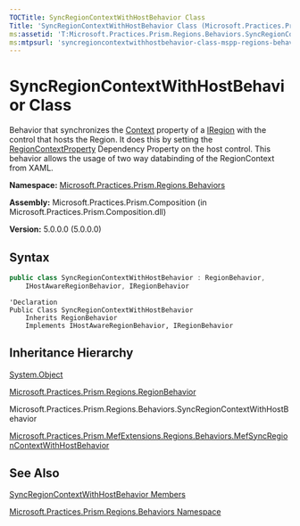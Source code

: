 ```yaml
---
TOCTitle: SyncRegionContextWithHostBehavior Class
Title: 'SyncRegionContextWithHostBehavior Class (Microsoft.Practices.Prism.Regions.Behaviors)'
ms:assetid: 'T:Microsoft.Practices.Prism.Regions.Behaviors.SyncRegionContextWithHostBehavior'
ms:mtpsurl: 'syncregioncontextwithhostbehavior-class-mspp-regions-behaviors.md'
---
```



# SyncRegionContextWithHostBehavior Class

Behavior that synchronizes the [Context](/patterns-practices/reference/iregion-context-property-mspp-regions) property of a [IRegion](/patterns-practices/reference/iregion-interface-mspp-regions) with the control that hosts the Region. It does this by setting the [RegionContextProperty](/patterns-practices/reference/regionmanager-regioncontextproperty-field-mspp-regions) Dependency Property on the host control. This behavior allows the usage of two way databinding of the RegionContext from XAML.

**Namespace:** [Microsoft.Practices.Prism.Regions.Behaviors](/patterns-practices/reference/mspp-regions-behaviors-namespace)

**Assembly:** Microsoft.Practices.Prism.Composition (in Microsoft.Practices.Prism.Composition.dll)

**Version:** 5.0.0.0 (5.0.0.0)

## Syntax

```C#
public class SyncRegionContextWithHostBehavior : RegionBehavior, 
	IHostAwareRegionBehavior, IRegionBehavior
```

```VB
'Declaration
Public Class SyncRegionContextWithHostBehavior
	Inherits RegionBehavior
	Implements IHostAwareRegionBehavior, IRegionBehavior
```

## Inheritance Hierarchy

[System.Object](http://msdn.microsoft.com/en-us/library/e5kfa45b)

[Microsoft.Practices.Prism.Regions.RegionBehavior](/patterns-practices/reference/regionbehavior-class-mspp-regions)

Microsoft.Practices.Prism.Regions.Behaviors.SyncRegionContextWithHostBehavior

[Microsoft.Practices.Prism.MefExtensions.Regions.Behaviors.MefSyncRegionContextWithHostBehavior](/patterns-practices/reference/mefsyncregioncontextwithhostbehavior-class-mspp-mefextensions-regions-behaviors)

## See Also

[SyncRegionContextWithHostBehavior Members](/patterns-practices/reference/syncregioncontextwithhostbehavior-members-mspp-regions-behaviors)

[Microsoft.Practices.Prism.Regions.Behaviors Namespace](/patterns-practices/reference/mspp-regions-behaviors-namespace)
